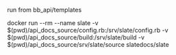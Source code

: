 run from bb_api/templates

docker run --rm --name slate -v $(pwd)/api_docs_source/config.rb:/srv/slate/config.rb -v $(pwd)/api_docs_source/build:/srv/slate/build -v $(pwd)/api_docs_source/srv/slate/source slatedocs/slate
